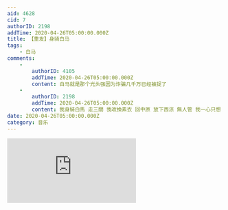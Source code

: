 ```yaml
---
aid: 4628
cid: 7
authorID: 2198
addTime: 2020-04-26T05:00:00.000Z
title: 【重发】身骑白马
tags:
    - 白马
comments:
    -
        authorID: 4105
        addTime: 2020-04-26T05:00:00.000Z
        content: 白马就是那个光头强因为诈骗几千万已经被捉了
    -
        authorID: 2198
        addTime: 2020-04-26T05:00:00.000Z
        content: 我身騎白馬 走三關 我改換素衣 回中原 放下西涼 無人管 我一心只想 王寶釧
date: 2020-04-26T05:00:00.000Z
category: 音乐
---
```


<div class="videowrapper"><iframe src="https://www.youtube.com/embed/VzXOT26_Da8" frameborder="0" allow="accelerometer; autoplay; encrypted-media; gyroscope; picture-in-picture" allowfullscreen=""></iframe></div>
